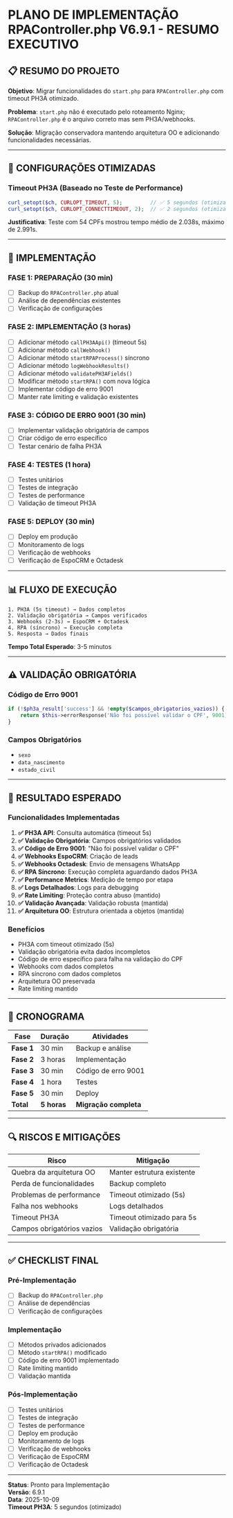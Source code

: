 # PLANO DE IMPLEMENTAÇÃO RPAController.php V6.9.1 - RESUMO EXECUTIVO

## 📋 RESUMO DO PROJETO

**Objetivo**: Migrar funcionalidades do `start.php` para `RPAController.php` com timeout PH3A otimizado.

**Problema**: `start.php` não é executado pelo roteamento Nginx; `RPAController.php` é o arquivo correto mas sem PH3A/webhooks.

**Solução**: Migração conservadora mantendo arquitetura OO e adicionando funcionalidades necessárias.

---

## 🔧 CONFIGURAÇÕES OTIMIZADAS

### Timeout PH3A (Baseado no Teste de Performance)
```php
curl_setopt($ch, CURLOPT_TIMEOUT, 5);         // ✅ 5 segundos (otimizado)
curl_setopt($ch, CURLOPT_CONNECTTIMEOUT, 2);  // ✅ 2 segundos (otimizado)
```

**Justificativa**: Teste com 54 CPFs mostrou tempo médio de 2.038s, máximo de 2.991s.

---

## 🚀 IMPLEMENTAÇÃO

### FASE 1: PREPARAÇÃO (30 min)
- [ ] Backup do `RPAController.php` atual
- [ ] Análise de dependências existentes
- [ ] Verificação de configurações

### FASE 2: IMPLEMENTAÇÃO (3 horas)
- [ ] Adicionar método `callPH3AApi()` (timeout 5s)
- [ ] Adicionar método `callWebhook()`
- [ ] Adicionar método `startRPAProcess()` síncrono
- [ ] Adicionar método `logWebhookResults()`
- [ ] Adicionar método `validatePH3AFields()`
- [ ] Modificar método `startRPA()` com nova lógica
- [ ] Implementar código de erro 9001
- [ ] Manter rate limiting e validação existentes

### FASE 3: CÓDIGO DE ERRO 9001 (30 min)
- [ ] Implementar validação obrigatória de campos
- [ ] Criar código de erro específico
- [ ] Testar cenário de falha PH3A

### FASE 4: TESTES (1 hora)
- [ ] Testes unitários
- [ ] Testes de integração
- [ ] Testes de performance
- [ ] Validação de timeout PH3A

### FASE 5: DEPLOY (30 min)
- [ ] Deploy em produção
- [ ] Monitoramento de logs
- [ ] Verificação de webhooks
- [ ] Verificação de EspoCRM e Octadesk

---

## 📊 FLUXO DE EXECUÇÃO

```
1. PH3A (5s timeout) → Dados completos
2. Validação obrigatória → Campos verificados
3. Webhooks (2-3s) → EspoCRM + Octadesk
4. RPA (síncrono) → Execução completa
5. Resposta → Dados finais
```

**Tempo Total Esperado**: 3-5 minutos

---

## ⚠️ VALIDAÇÃO OBRIGATÓRIA

### Código de Erro 9001
```php
if (!$ph3a_result['success'] && !empty($campos_obrigatorios_vazios)) {
    return $this->errorResponse('Não foi possível validar o CPF', 9001);
}
```

### Campos Obrigatórios
- `sexo`
- `data_nascimento`
- `estado_civil`

---

## 🎯 RESULTADO ESPERADO

### Funcionalidades Implementadas
1. **✅ PH3A API**: Consulta automática (timeout 5s)
2. **✅ Validação Obrigatória**: Campos obrigatórios validados
3. **✅ Código de Erro 9001**: "Não foi possível validar o CPF"
4. **✅ Webhooks EspoCRM**: Criação de leads
5. **✅ Webhooks Octadesk**: Envio de mensagens WhatsApp
6. **✅ RPA Síncrono**: Execução completa aguardando dados PH3A
7. **✅ Performance Metrics**: Medição de tempo por etapa
8. **✅ Logs Detalhados**: Logs para debugging
9. **✅ Rate Limiting**: Proteção contra abuso (mantido)
10. **✅ Validação Avançada**: Validação robusta (mantida)
11. **✅ Arquitetura OO**: Estrutura orientada a objetos (mantida)

### Benefícios
- PH3A com timeout otimizado (5s)
- Validação obrigatória evita dados incompletos
- Código de erro específico para falha na validação do CPF
- Webhooks com dados completos
- RPA síncrono com dados completos
- Arquitetura OO preservada
- Rate limiting mantido

---

## 📝 CRONOGRAMA

| Fase | Duração | Atividades |
|------|---------|------------|
| **Fase 1** | 30 min | Backup e análise |
| **Fase 2** | 3 horas | Implementação |
| **Fase 3** | 30 min | Código de erro 9001 |
| **Fase 4** | 1 hora | Testes |
| **Fase 5** | 30 min | Deploy |
| **Total** | **5 horas** | **Migração completa** |

---

## 🔍 RISCOS E MITIGAÇÕES

| Risco | Mitigação |
|-------|-----------|
| Quebra da arquitetura OO | Manter estrutura existente |
| Perda de funcionalidades | Backup completo |
| Problemas de performance | Timeout otimizado (5s) |
| Falha nos webhooks | Logs detalhados |
| Timeout PH3A | Timeout otimizado para 5s |
| Campos obrigatórios vazios | Validação obrigatória |

---

## ✅ CHECKLIST FINAL

### Pré-Implementação
- [ ] Backup do `RPAController.php`
- [ ] Análise de dependências
- [ ] Verificação de configurações

### Implementação
- [ ] Métodos privados adicionados
- [ ] Método `startRPA()` modificado
- [ ] Código de erro 9001 implementado
- [ ] Rate limiting mantido
- [ ] Validação mantida

### Pós-Implementação
- [ ] Testes unitários
- [ ] Testes de integração
- [ ] Testes de performance
- [ ] Deploy em produção
- [ ] Monitoramento de logs
- [ ] Verificação de webhooks
- [ ] Verificação de EspoCRM
- [ ] Verificação de Octadesk

---

**Status**: Pronto para Implementação  
**Versão**: 6.9.1  
**Data**: 2025-10-09  
**Timeout PH3A**: 5 segundos (otimizado)

